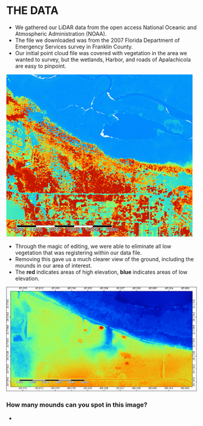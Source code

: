 # THE DATA
- We gathered our LiDAR data from the open access National Oceanic and Atmospheric Administration (NOAA).
- The file we downloaded was from the 2007 Florida Department of Emergency Services survey in Franklin County. 
- Our initial point cloud file was covered with vegetation in the area we wanted to survey, but the wetlands, Harbor, and roads of Apalachicola are easy to pinpoint. 

![Image](original.png)

- Through the magic of editing, we were able to eliminate all low vegetation that was registering within our data file. 
- Removing this gave us a much clearer view of the ground, including the mounds in our area of interest. 
- The **red** indicates areas of high elevation, **blue** indicates areas of low elevation.

![Image](naturalneighbor.png)

### How many mounds can you spot in this image?

- 

